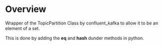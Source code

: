 # Overview

Wrapper of the TopicPartition Class by confluent_kafka to allow it to be an element of a set. 

This is done by adding the __eq__ and __hash__ dunder methods in python.

